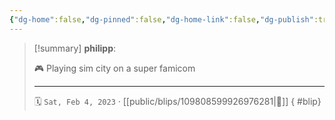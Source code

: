 ```yaml
---
{"dg-home":false,"dg-pinned":false,"dg-home-link":false,"dg-publish":true,"type":"blip","disabled rules":["yaml-title","yaml-title-alias","file-name-heading"],"title":"philipp on mastodon @ 2023-02-04","created-date":"2023-02-04T21:31:03","id":109808599926976290,"updated-date":"2025-05-02T08:50:43","dg-path":"blips/109808599926976281.md","permalink":"/blips/109808599926976281/","dgPassFrontmatter":true,"created":"2023-02-04T21:31:03","updated":"2025-05-02T08:50:43"}
---
```


> [!summary] **philipp**:
>
> 🎮 Playing sim city on a super famicom
> - - -
>
> 🗓️ `Sat, Feb 4, 2023` · [[public/blips/109808599926976281\|🔗]]
{ #blip}

